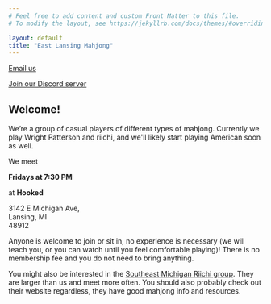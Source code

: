 ```yaml
---
# Feel free to add content and custom Front Matter to this file.
# To modify the layout, see https://jekyllrb.com/docs/themes/#overriding-theme-defaults

layout: default
title: "East Lansing Mahjong"
---
```


[Email us](mailto:eastlansingmahjong@gmail.com)

[Join our Discord server](https://discord.gg/AZd3guKUYC)

## Welcome!

We’re a group of casual players of different types of mahjong.  Currently we play Wright Patterson and riichi, and we'll likely start playing American soon as well.

We meet

**Fridays at 7:30 PM**

at **Hooked**

3142 E Michigan Ave,
<br>Lansing, MI
<br>48912

Anyone is welcome to join or sit in, no experience is necessary (we will teach you, or you can watch until you feel comfortable playing)!  There is no membership fee and you do not need to bring anything.

You might also be interested in the [Southeast Michigan Riichi group](https://semiriichi.github.io/).  They are larger than us and meet more often.  You should also probably check out their website regardless, they have good mahjong info and resources.
